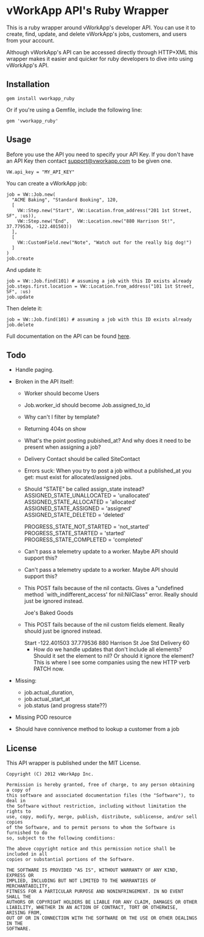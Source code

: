 # vWorkApp API's Ruby Wrapper

This is a ruby wrapper around vWorkApp's developer API. You can use it to create, find, update, and delete vWorkApp's jobs, customers, and users from your account.

Although vWorkApp's API can be accessed directly through HTTP+XML this wrapper makes it easier and quicker for ruby developers to dive into using vWorkApp's API.

## Installation

    gem install vworkapp_ruby

Or if you're using a Gemfile, include the following line:

    gem 'vworkapp_ruby'

## Usage

Before you use the API you need to specify your API Key. If you don't have an API Key then contact support@vworkapp.com to be given one.

    VW.api_key = "MY_API_KEY"
  
You can create a vWorkApp job: 

    job = VW::Job.new(
      "ACME Baking", "Standard Booking", 120,
      [
        VW::Step.new("Start", VW::Location.from_address("201 1st Street, SF", :us)),
        VW::Step.new("End",   VW::Location.new("880 Harrison St!", 37.779536, -122.401503))
      ],
      [
        VW::CustomField.new("Note", "Watch out for the really big dog!")
      ]
    )
    job.create

And update it:

    job = VW::Job.find(101) # assuming a job with this ID exists already
    job.steps.first.location = VW::Location.from_address("101 1st Street, SF", :us)
    job.update

Then delete it:

    job = VW::Job.find(101) # assuming a job with this ID exists already
    job.delete

Full documentation on the API can be found [here](http://api.vworkapp.com/api/).

## Todo

- Handle paging.

- Broken in the API itself:
    * Worker should become Users
    * Job.worker_id should become Job.assigned_to_id
    * Why can't I filter by template?
    * Returning 404s on show
    * What's the point posting pubished_at? And why does it need to be present when assigning a job? 
    * Delivery Contact should be called SiteContact
    * Errors suck: When you try to post a job without a published_at you get:
        <errors>
          <error>must exist for allocated/assigned jobs.</error>
        </errors>

    * Should "STATE" be called assign_state instead?      
        ASSIGNED_STATE_UNALLOCATED = 'unallocated'
        ASSIGNED_STATE_ALLOCATED = 'allocated'
        ASSIGNED_STATE_ASSIGNED = 'assigned'
        ASSIGNED_STATE_DELETED = 'deleted'

        PROGRESS_STATE_NOT_STARTED = 'not_started'
        PROGRESS_STATE_STARTED  = 'started'
        PROGRESS_STATE_COMPLETED = 'completed'

    * Can't pass a telemetry update to a worker. Maybe API should support this? 

    * Can't pass a telemetry update to a worker. Maybe API should support this? 

    * This POST fails because of the nil contacts. Gives a "undefined method `with_indifferent_access' for nil:NilClass" error. Really should just be ignored instead.
    
        <customer> 
          <name>Joe's Baked Goods</name> 
          <third-party-id nil="true" /> 
          <id nil="true" /> 
          <billing-contact nil="true" /> 
          <delivery-contact nil="true" /> 
        </customer>

    * This POST fails because of the nil custom fields element. Really should just be ignored instead.

        <job> 
          <steps type="array"> 
            <step> 
              <name>Start</name> 
              <completed-at nil="true" /> 
              <location> 
                <lng type="float">-122.401503</lng> 
                <lat type="float">37.779536</lat> 
                <formatted-address>880 Harrison St</formatted-address> 
              </location> 
            </step> 
          </steps> 
          <planned-start-at nil="true" /> 
          <customer-name>Joe</customer-name> 
          <template-name>Std Delivery</template-name> 
          <planned-duration type="integer">60</planned-duration> 
          <custom-fields nil="true" /> 
        </job>


      * How do we handle updates that don't include all elements? Should it set the element to nil? Or should it ignore the element? This is where I see some companies using the new HTTP verb PATCH now. 

    
- Missing:
  * job.actual_duration, 
  * job.actual_start_at
  * job.status (and progress state??)

- Missing POD resource

- Should have connivence method to lookup a customer from a job

## License

This API wrapper is published under the MIT License.

    Copyright (C) 2012 vWorkApp Inc.

    Permission is hereby granted, free of charge, to any person obtaining a copy of
    this software and associated documentation files (the "Software"), to deal in
    the Software without restriction, including without limitation the rights to
    use, copy, modify, merge, publish, distribute, sublicense, and/or sell copies
    of the Software, and to permit persons to whom the Software is furnished to do
    so, subject to the following conditions:

    The above copyright notice and this permission notice shall be included in all
    copies or substantial portions of the Software.

    THE SOFTWARE IS PROVIDED "AS IS", WITHOUT WARRANTY OF ANY KIND, EXPRESS OR
    IMPLIED, INCLUDING BUT NOT LIMITED TO THE WARRANTIES OF MERCHANTABILITY,
    FITNESS FOR A PARTICULAR PURPOSE AND NONINFRINGEMENT. IN NO EVENT SHALL THE
    AUTHORS OR COPYRIGHT HOLDERS BE LIABLE FOR ANY CLAIM, DAMAGES OR OTHER
    LIABILITY, WHETHER IN AN ACTION OF CONTRACT, TORT OR OTHERWISE, ARISING FROM,
    OUT OF OR IN CONNECTION WITH THE SOFTWARE OR THE USE OR OTHER DEALINGS IN THE
    SOFTWARE.
